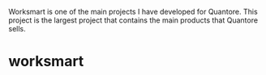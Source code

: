 Worksmart is one of the main projects I have developed for Quantore. This project is the largest project that contains the main products that Quantore sells.
# worksmart
